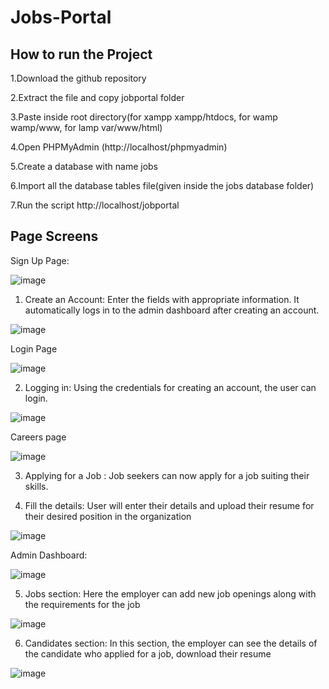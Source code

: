 # Jobs-Portal


## How to run the Project

1.Download the github repository

2.Extract the file and copy jobportal folder

3.Paste inside root directory(for xampp xampp/htdocs, for wamp wamp/www, for lamp var/www/html)

4.Open PHPMyAdmin (http://localhost/phpmyadmin)

5.Create a database with name jobs

6.Import all the database tables file(given inside the jobs database folder)

7.Run the script http://localhost/jobportal


## Page Screens

Sign Up Page:

![image](https://user-images.githubusercontent.com/91261172/196829387-19ca0f7c-e3c6-461d-8634-2eecb3001287.png)
 
1.	Create an Account: Enter the fields with appropriate information. It automatically logs in to the admin dashboard after creating an account.

![image](https://user-images.githubusercontent.com/91261172/196829439-5793f3f4-3b23-466d-b015-81bafb38628a.png)

Login Page
 
![image](https://user-images.githubusercontent.com/91261172/196829440-8d6dcb39-fd2f-4569-90df-9da40a5cf95e.png)

2.	Logging in: Using the credentials for creating an account, the user can login.
 
![image](https://user-images.githubusercontent.com/91261172/196829408-dd0ceae0-23cb-4743-bf27-b9cbc4e6bebc.png)

Careers page
 
 ![image](https://user-images.githubusercontent.com/91261172/196829458-ae360934-854f-41b6-8f06-b7304844e885.png)

3.	Applying for a Job : Job seekers can now apply for a job suiting their skills. 

4.	Fill the details: User will enter their details and upload their resume for their desired position in the organization
 
![image](https://user-images.githubusercontent.com/91261172/196829472-7e4dfe86-5b92-4571-81bf-6fd979219529.png)

Admin Dashboard:
 
![image](https://user-images.githubusercontent.com/91261172/196829486-c224af24-073b-40cc-946a-ac0e76e792c8.png)

5.	Jobs section: Here the employer can add new job openings along with the requirements for the job

![image](https://user-images.githubusercontent.com/91261172/196829500-0a212c1c-b0d6-42a9-be59-18c6ec155323.png)

6.	Candidates section: In this section, the employer can see the details of the candidate who applied for a job, download their resume
 
![image](https://user-images.githubusercontent.com/91261172/196829512-deecf1bd-a36a-4e03-a71e-4f509320eaec.png)








